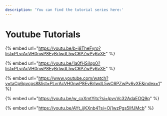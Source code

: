 ```yaml
---
description: 'You can find the tutorial series here:'
---
```


# Youtube Tutorials



{% embed url="https://youtu.be/b-j8TheFyro?list=PLvrAcVH0nwP8EyBrIwdL5wC6PZwPy6vXE" %}

{% embed url="https://youtu.be/1a0fHSiIqo0?list=PLvrAcVH0nwP8EyBrIwdL5wC6PZwPy6vXE" %}

{% embed url="https://www.youtube.com/watch?v=taCp6qvcps8&list=PLvrAcVH0nwP8EyBrIwdL5wC6PZwPy6vXE&index=1" %}

{% embed url="https://youtu.be/w_cxXmtYitc?si=lpvvVc32AdaEOQ9p" %}

{% embed url="https://youtu.be/AYt_ijKXnb4?si=Oj1wzPgs5lIfJMcb" %}

